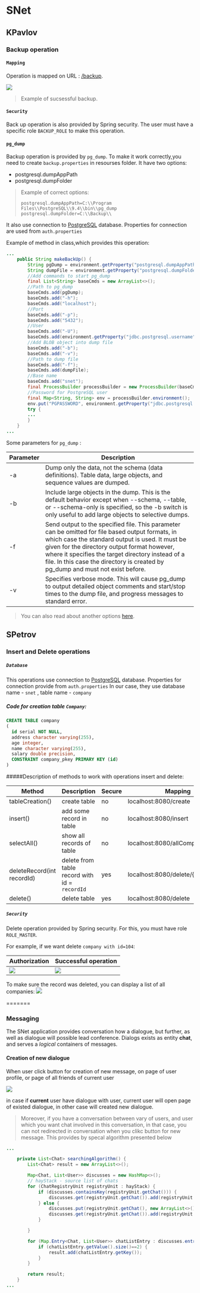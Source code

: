 # SNet

## KPavlov
### Backup operation
#### `Mapping`
Operation is mapped on URL :  [/backup](). 

![](http://i12.pixs.ru/storage/2/5/1/backuppng_3849920_23694251.png)
>Example of sucsessful backup.

#### `Security`
Back up operation is also provided by Spring security. The user must have a specific role `BACKUP_ROLE` to make this operation.

#### `pg_dump`
Backup operation is provided by `pg_dump`.
To make it work correctly,you need to create `backup.properties` in resourses folder. It have two options:
 - postgresql.dumpAppPath
 - postgresql.dumpFolder

>Example of correct options:
>```
>postgresql.dumpAppPath=C:\\Program Files\\PostgreSQL\\9.4\\bin\\pg_dump
>postgresql.dumpFolder=C:\\Backup\\
>```
>
It also use connection to [PostgreSQL](https://www.postgresql.org/) database. Properties for connection are used from `auth.properties`
>

Example of method in class,which provides this operation:

```java
...
    public String makeBackUp() {
        String pgDump = environment.getProperty("postgresql.dumpAppPath");
        String dumpFile = environment.getProperty("postgresql.dumpFolder") + getBackupFileName();
        //Add commands to start pg_dump
        final List<String> baseCmds = new ArrayList<>();
        //Path to pg_dump
        baseCmds.add(pgDump);
        baseCmds.add("-h");
        baseCmds.add("localhost");
        //Port
        baseCmds.add("-p");
        baseCmds.add("5432");
        //User
        baseCmds.add("-U");
        baseCmds.add(environment.getProperty("jdbc.postgresql.username"));
        //Add BLOB object into dump file
        baseCmds.add("-b");
        baseCmds.add("-v");
        //Path to dump file
        baseCmds.add("-f");
        baseCmds.add(dumpFile);
        //Base name
        baseCmds.add("snet");
        final ProcessBuilder processBuilder = new ProcessBuilder(baseCmds);
        //Password for PostgreSQL user
        final Map<String, String> env = processBuilder.environment();
        env.put("PGPASSWORD", environment.getProperty("jdbc.postgresql.password"));
        try {
        ...
        }
    }
...
```
Some parameters for `pg_dump` :

| Parameter    | Description   |
| --------|---------|
| -a | Dump only the data, not the schema (data definitions). Table data, large objects, and sequence values are dumped.   |
| -b | Include large objects in the dump. This is the default behavior except when --schema, --table, or --schema-only is specified, so the -b switch is only useful to add large objects to selective dumps. |
| -f | Send output to the specified file. This parameter can be omitted for file based output formats, in which case the standard output is used. It must be given for the directory output format however, where it specifies the target directory instead of a file. In this case the directory is created by pg_dump and must not exist before. |
| -v| Specifies verbose mode. This will cause pg_dump to output detailed object comments and start/stop times to the dump file, and progress messages to standard error.|

>You can also read about another options [here](https://www.postgresql.org/docs/9.2/static/app-pgdump.html).

## SPetrov
### Insert and Delete operations

##### `Database`
>
This operations use connection to [PostgreSQL](https://www.postgresql.org/) database. Properties for connection provide from `auth.properties`
In our case, they use database name - `snet` , table name - `company`
>
##### Code for creation table `Company`:

```sql
CREATE TABLE company
(
  id serial NOT NULL,
  address character varying(255),
  age integer,
  name character varying(255),
  salary double precision,
  CONSTRAINT company_pkey PRIMARY KEY (id)
)
```

#####Description of methods to work with operations insert and delete:

|Method|Description|Secure|Mapping|
|--------|---------|--------|---------|
|tableCreation()|create table| no | localhost:8080/create|
|insert()|add some record in table| no | localhost:8080/insert|
|selectAll()|show all records of table| no | localhost:8080/allCompany|
|deleteRecord(int recordId)|delete from table record with id = `recordId`| yes | localhost:8080/delete/{companyId}|
|delete()|delete table| yes | localhost:8080/delete|
 
##### `Security`
 Delete operation provided by Spring security. For this, you must have role `ROLE_MASTER`.
>
 For example, if we want delete `company with id=104`:

|Authorization|Successful operation|
|--------|---------|
|![](http://s020.radikal.ru/i707/1610/46/cd2ebf8a1592.jpg)|![](http://s02.radikal.ru/i175/1610/eb/c7e4fbce2cff.jpg)|
> 

> 
To make sure the record was deleted, you can display a list of all companies:
![](http://s018.radikal.ru/i507/1610/01/5c2bdee6903e.jpg)
>

=======

### Messaging
The SNet application provides conversation how a dialogue, but further, as well as dialogue will possible lead conference.
Dialogs exists as entity **chat**, and serves a _logical_ containers of messages.

#### Creation of new dialogue
When user click button for creation of new message, on page of user profile, or page of all friends of current user

![](http://i83.fastpic.ru/big/2016/1116/cf/ef871c010624ec227f7a547dc22ee3cf.png)

in case if **current** user have dialogue with user, current user will open page of existed dialogue, in other case will created new dialogue.

>Moreover, if you have a conversation between vary of users, and user which you want chat involved in this conversation, in that case, you can not redirected in conversation when you clikc button for new message. This provides by specal algorithm presented below

```java
...

    private List<Chat> searchingAlgorithm() {
        List<Chat> result = new ArrayList<>();

        Map<Chat, List<User>> discusses = new HashMap<>();
        // hayStack - source list of chats
        for (ChatRegistryUnit registryUnit : hayStack) {
            if (discusses.containsKey(registryUnit.getChat())) {
                discusses.get(registryUnit.getChat()).add(registryUnit.getUser());
            } else {
                discusses.put(registryUnit.getChat(), new ArrayList<>());
                discusses.get(registryUnit.getChat()).add(registryUnit.getUser());
            }

        }

        for (Map.Entry<Chat, List<User>> chatListEntry : discusses.entrySet()) {
            if (chatListEntry.getValue().size()==2) {
                result.add(chatListEntry.getKey());
            }
        }

        return result;
    }
...
```


